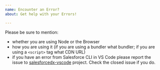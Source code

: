 ```yaml
---
name: Encounter an Error?
about: Get help with your Errors!

---
```


Please be sure to mention:
- whether you are using Node or the Browser
- how you are using it (if you are using a bundler what bundler; if you are using a `<script>` tag what CDN URL)
- if you have an error from Salesforce CLI in VS Code please report the issue to [salesforcedx-vscode](https://github.com/forcedotcom/salesforcedx-vscode/issues) project. Check the closed issue if you do.
